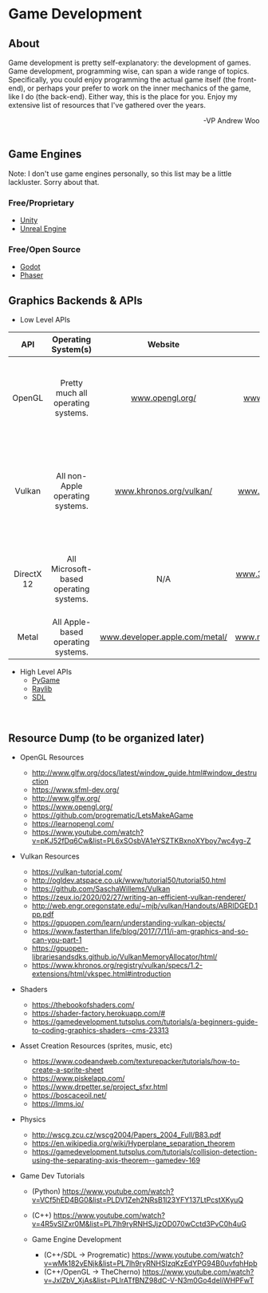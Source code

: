 # Game Development

## About
Game development is pretty self-explanatory: the development of games. Game development,
programming wise, can span a wide range of topics. Specifically, you could enjoy programming
the actual game itself (the front-end), or perhaps your prefer to work on the inner mechanics
of the game, like I do (the back-end). Either way, this is the place for you. Enjoy my extensive
list of resources that I've gathered over the years.
<p><div style="width:100%;text-align:right;">-VP Andrew Woo</div>
<br>

## Game Engines
Note: I don't use game engines personally, so this list may be a little lackluster. Sorry about that.

### Free/Proprietary
- [Unity](https://store.unity.com/#plans-individual)
- [Unreal Engine](https://www.unrealengine.com/en-US/)

### Free/Open Source
- [Godot](https://godotengine.org/)
- [Phaser](https://phaser.io/)

## Graphics Backends & APIs
- Low Level APIs

|     API    |           Operating System(s)          |             Website            |               Learn API              |                                                Notes                                               |
|:----------:|:--------------------------------------:|:------------------------------:|:------------------------------------:|:--------------------------------------------------------------------------------------------------:|
|   OpenGL   |   Pretty much all operating systems.   |         www.opengl.org/        |         www.learnopengl.com/         |           OpenGL has been deprecated by Apple, however, it is still very much supported.           |
|   Vulkan   |    All non-Apple operating systems.    |     www.khronos.org/vulkan/    |       www.vulkan-tutorial.com/       | Vulkan can be used on macOS via MoltenVK, however the performance is not as good as native Vulkan. |
| DirectX 12 | All Microsoft-based operating systems. |               N/A              | www.3dgep.com/learning-directx-12-1/ |           DirectX is a Microsoft-only API. i.e, it will work with Microsoft's Xbox OS's.           |
|    Metal   |   All Apple-based operating systems.   | www.developer.apple.com/metal/ |        www.metalbyexample.com/       |                                     Metal is an Apple-only API.                                    |
- High Level APIs
    - [PyGame](https://www.pygame.org/news)
    - [Raylib](https://www.raylib.com/index.html)
    - [SDL](https://www.libsdl.org/)

<br>

## Resource Dump (to be organized later)
- OpenGL Resources
    - http://www.glfw.org/docs/latest/window_guide.html#window_destruction
    - https://www.sfml-dev.org/
    - http://www.glfw.org/
    - https://www.opengl.org/
    - https://github.com/progrematic/LetsMakeAGame
    - https://learnopengl.com/
    - https://www.youtube.com/watch?v=pKJ52fDq6Cw&list=PL6xSOsbVA1eYSZTKBxnoXYboy7wc4yg-Z

- Vulkan Resources
    - https://vulkan-tutorial.com/
    - http://ogldev.atspace.co.uk/www/tutorial50/tutorial50.html
    - https://github.com/SaschaWillems/Vulkan
    - https://zeux.io/2020/02/27/writing-an-efficient-vulkan-renderer/
    - http://web.engr.oregonstate.edu/~mjb/vulkan/Handouts/ABRIDGED.1pp.pdf
    - https://gpuopen.com/learn/understanding-vulkan-objects/
    - https://www.fasterthan.life/blog/2017/7/11/i-am-graphics-and-so-can-you-part-1
    - https://gpuopen-librariesandsdks.github.io/VulkanMemoryAllocator/html/
    - https://www.khronos.org/registry/vulkan/specs/1.2-extensions/html/vkspec.html#introduction

- Shaders
    - https://thebookofshaders.com/
    - https://shader-factory.herokuapp.com/#
    - https://gamedevelopment.tutsplus.com/tutorials/a-beginners-guide-to-coding-graphics-shaders--cms-23313

- Asset Creation Resources (sprites, music, etc)
    - https://www.codeandweb.com/texturepacker/tutorials/how-to-create-a-sprite-sheet
    - https://www.piskelapp.com/
    - https://www.drpetter.se/project_sfxr.html
    - https://boscaceoil.net/
    - https://lmms.io/

- Physics
    - http://wscg.zcu.cz/wscg2004/Papers_2004_Full/B83.pdf
    - https://en.wikipedia.org/wiki/Hyperplane_separation_theorem
    - https://gamedevelopment.tutsplus.com/tutorials/collision-detection-using-the-separating-axis-theorem--gamedev-169

- Game Dev Tutorials
    - (Python) https://www.youtube.com/watch?v=VCf5hED4BG0&list=PLDV1Zeh2NRsB1l23YFY137LtPcstXKyuQ
    - (C++) https://www.youtube.com/watch?v=4R5vSIZxr0M&list=PL7lh9ryRNHSJjzOD070wCctd3PvC0h4uG
    
    - Game Engine Development
        - (C++/SDL -> Progrematic) https://www.youtube.com/watch?v=wMk182vENjk&list=PL7lh9ryRNHSIzqKzEdYPG94B0uvfqhHpb
        - (C++/OpenGL -> TheCherno) https://www.youtube.com/watch?v=JxIZbV_XjAs&list=PLlrATfBNZ98dC-V-N3m0Go4deliWHPFwT
